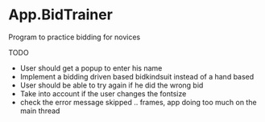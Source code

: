 # App.BidTrainer
Program to practice bidding for novices

TODO
- User should get a popup to enter his name
- Implement a bidding driven based bidkindsuit instead of a hand based
- User should be able to try again if he did the wrong bid
- Take into account if the user changes the fontsize
- check the error message skipped .. frames, app doing too much on the main thread